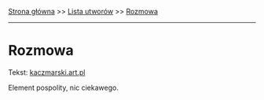 [Strona główna](../index.md) >> [Lista utworów](../list.md) >> [Rozmowa](520.md)

---

# Rozmowa

Tekst: [kaczmarski.art.pl](https://www.kaczmarski.art.pl/tworczosc/wiersze/rozmowa/)

Element pospolity, nic ciekawego.